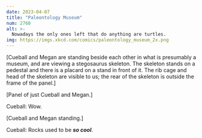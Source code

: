 ```yaml
---
date: 2023-04-07
title: "Paleontology Museum"
num: 2760
alt: >-
  Nowadays the only ones left that do anything are turtles.
img: https://imgs.xkcd.com/comics/paleontology_museum_2x.png
---
```

[Cueball and Megan are standing beside each other in what is presumably a museum, and are viewing a stegosaurus skeleton. The skeleton stands on a pedestal and there is a placard on a stand in front of it.  The rib cage and head of the skeleton are visible to us; the rear of the skeleton is outside the frame of the panel.]

[Panel of just Cueball and Megan.]

Cueball: Wow.

[Cueball and Megan standing.]

Cueball: Rocks used to be ***so cool***.